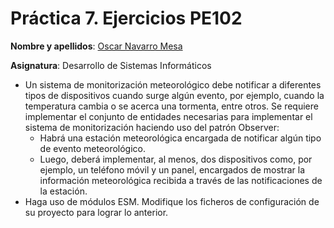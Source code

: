 # Práctica 7. Ejercicios PE102

**Nombre y apellidos**: [Oscar Navarro Mesa](https://github.com/oscarnavaarro, "Enlace GitHub")

**Asignatura**: Desarrollo de Sistemas Informáticos

- Un sistema de monitorización meteorológico debe notificar a diferentes tipos de dispositivos cuando surge algún evento, por ejemplo, cuando la temperatura cambia o se acerca una tormenta, entre otros. Se requiere implementar el conjunto de entidades necesarias para implementar el sistema de monitorización haciendo uso del patrón Observer:
  - Habrá una estación meteorológica encargada de notificar algún tipo de evento meteorológico.
  - Luego, deberá implementar, al menos, dos dispositivos como, por ejemplo, un teléfono móvil y un panel, encargados de mostrar la información meteorológica recibida a través de las notificaciones de la estación.
- Haga uso de módulos ESM. Modifique los ficheros de configuración de su proyecto para lograr lo anterior.
